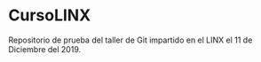 # CursoLINX
Repositorio de prueba del taller de Git impartido en el LINX el 11 de Diciembre del 2019.
